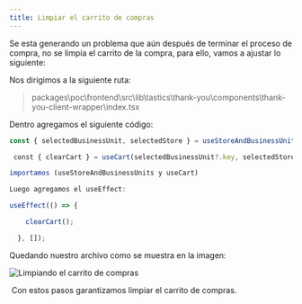 ```yaml
---
title: Limpiar el carrito de compras
---
```


Se esta generando un problema que aún después de terminar el proceso de compra, no se limpia el carrito de la compra, para ello, vamos a ajustar lo siguiente:

Nos dirigimos a la siguiente ruta:

> packages\poc\frontend\src\lib\tastics\thank-you\components\thank-you-client-wrapper\index.tsx

Dentro agregamos el siguiente código:

```ts
const { selectedBusinessUnit, selectedStore } = useStoreAndBusinessUnits();

 const { clearCart } = useCart(selectedBusinessUnit?.key, selectedStore?.key);

importamos (useStoreAndBusinessUnits y useCart)

Luego agregamos el useEffect:

useEffect(() => {

    clearCart();

  }, []);
```

Quedando nuestro archivo como se muestra en la imagen:

<img src="/cart/clean-cart.png" alt="Limpiando el carrito de compras" />

 Con estos pasos garantizamos limpiar el carrito de compras.